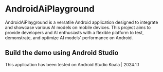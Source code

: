 # AndroidAiPlayground
AndroidAiPlayground is a versatile Android application designed to integrate and showcase various AI models on mobile devices. This project aims to provide developers and AI enthusiasts with a flexible platform to test, demonstrate, and optimize AI models' performance on Android.
## Build the demo using Android Studio
This application has been tested on Android Studio Koala | 2024.1.1

